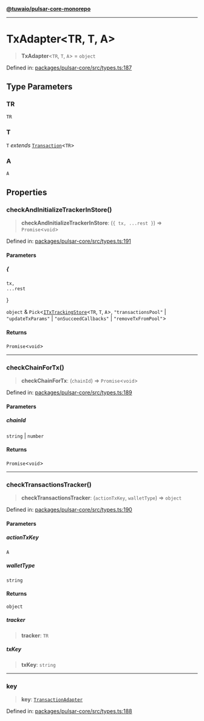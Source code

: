 [**@tuwaio/pulsar-core-monorepo**](../../../README.md)

***

# TxAdapter\<TR, T, A\>

> **TxAdapter**\<`TR`, `T`, `A`\> = `object`

Defined in: [packages/pulsar-core/src/types.ts:187](https://github.com/TuwaIO/pulsar-core/blob/7b6906782951fd4d04264219ee29d69cf04f952f/packages/pulsar-core/src/types.ts#L187)

## Type Parameters

### TR

`TR`

### T

`T` *extends* [`Transaction`](Transaction.md)\<`TR`\>

### A

`A`

## Properties

### checkAndInitializeTrackerInStore()

> **checkAndInitializeTrackerInStore**: (`{
    tx,
    ...rest
  }`) => `Promise`\<`void`\>

Defined in: [packages/pulsar-core/src/types.ts:191](https://github.com/TuwaIO/pulsar-core/blob/7b6906782951fd4d04264219ee29d69cf04f952f/packages/pulsar-core/src/types.ts#L191)

#### Parameters

##### \{
    tx,
    ...rest
  \}

`object` & `Pick`\<[`ITxTrackingStore`](ITxTrackingStore.md)\<`TR`, `T`, `A`\>, `"transactionsPool"` \| `"updateTxParams"` \| `"onSucceedCallbacks"` \| `"removeTxFromPool"`\>

#### Returns

`Promise`\<`void`\>

***

### checkChainForTx()

> **checkChainForTx**: (`chainId`) => `Promise`\<`void`\>

Defined in: [packages/pulsar-core/src/types.ts:189](https://github.com/TuwaIO/pulsar-core/blob/7b6906782951fd4d04264219ee29d69cf04f952f/packages/pulsar-core/src/types.ts#L189)

#### Parameters

##### chainId

`string` | `number`

#### Returns

`Promise`\<`void`\>

***

### checkTransactionsTracker()

> **checkTransactionsTracker**: (`actionTxKey`, `walletType`) => `object`

Defined in: [packages/pulsar-core/src/types.ts:190](https://github.com/TuwaIO/pulsar-core/blob/7b6906782951fd4d04264219ee29d69cf04f952f/packages/pulsar-core/src/types.ts#L190)

#### Parameters

##### actionTxKey

`A`

##### walletType

`string`

#### Returns

`object`

##### tracker

> **tracker**: `TR`

##### txKey

> **txKey**: `string`

***

### key

> **key**: [`TransactionAdapter`](../enumerations/TransactionAdapter.md)

Defined in: [packages/pulsar-core/src/types.ts:188](https://github.com/TuwaIO/pulsar-core/blob/7b6906782951fd4d04264219ee29d69cf04f952f/packages/pulsar-core/src/types.ts#L188)
